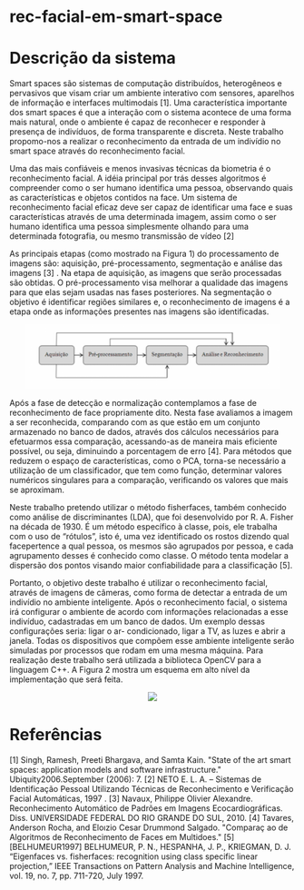 # rec-facial-em-smart-space

# Descrição da sistema 

Smart spaces são sistemas de computação distribuídos, heterogêneos e pervasivos que visam
criar um ambiente interativo com sensores, aparelhos de informação e interfaces multimodais [1]. Uma
característica importante dos smart spaces é que a interação com o sistema acontece de uma forma mais
natural, onde o ambiente é capaz de reconhecer e responder à presença de indivíduos, de forma
transparente e discreta. Neste trabalho propomo-nos a realizar o reconhecimento da entrada de um
indivídio no smart space através do reconhecimento facial.

Uma das mais confiáveis e menos invasivas técnicas da biometria é o reconhecimento facial. A
idéia principal por trás desses algoritmos é compreender como o ser humano identifica uma pessoa,
observando quais as características e objetos contidos na face. Um sistema de reconhecimento facial
eficaz deve ser capaz de identificar uma face e suas características através de uma determinada imagem,
assim como o ser humano identifica uma pessoa simplesmente olhando para uma determinada fotografia,
ou mesmo transmissão de vídeo [2]

As principais etapas (como mostrado na Figura 1) do processamento de imagens são: aquisição,
pré-processamento, segmentação e análise das imagens [3] . Na etapa de aquisição, as imagens que serão
processadas são obtidas. O pré-processamento visa melhorar a qualidade das imagens para que elas
sejam usadas nas fases posteriores. Na segmentação o objetivo é identificar regiões similares e, o
reconhecimento de imagens é a etapa onde as informações presentes nas imagens são identificadas.

<p align="center">
  <img src="https://github.com/marcelorodriguesfortes/rec-facial-em-smart-space/blob/master/Fig/Figura1.PNG" width="450"/>
</p>

Após a fase de detecção e normalização contemplamos a fase de reconhecimento de face
propriamente dito. Nesta fase avaliamos a imagem a ser reconhecida, comparando com as que estão em
um conjunto armazenado no banco de dados, através dos cálculos necessários para efetuarmos essa
comparação, acessando-as de maneira mais eficiente possível, ou seja, diminuindo a porcentagem de erro
[4]. Para métodos que reduzem o espaço de características, como o PCA, torna-se necessário a utilização
de um classificador, que tem como função, determinar valores numéricos singulares para a comparação,
verificando os valores que mais se aproximam.


Neste trabalho pretendo utilizar o método fisherfaces, também conhecido como análise de
discriminantes (LDA), que foi desenvolvido por R. A. Fisher na década de 1930. É um método específico à
classe, pois, ele trabalha com o uso de “rótulos”, isto é, uma vez identificado os rostos dizendo qual facepertence a qual pessoa, os mesmos são agrupados por pessoa, e cada agrupamento desses é conhecido
como classe. O método tenta modelar a dispersão dos pontos visando maior confiabilidade para a
classificação [5].



Portanto, o objetivo deste trabalho é utilizar o reconhecimento facial, através de imagens de
câmeras, como forma de detectar a entrada de um indivídio no ambiente inteligente. Após o
reconhecimento facial, o sistema irá configurar o ambiente de acordo com informações relacionadas a
esse indivíduo, cadastradas em um banco de dados. Um exemplo dessas configurações seria: ligar o ar-
condicionado, ligar a TV, as luzes e abrir a janela. Todas os dispositivos que compõem esse ambiente
inteligente serão simuladas por processos que rodam em uma mesma máquina. Para realização deste
trabalho será utilizada a biblioteca OpenCV para a linguagem C++. A Figura 2 mostra um esquema em alto
nível da implementação que será feita.

<p align="center">
  <img src="https://github.com/marcelorodriguesfortes/ProjetosIniciacaoCientifica/blob/master/Fig/Figura%201.png" width="450"/>
</p>


# Referências

[1] Singh, Ramesh, Preeti Bhargava, and Samta Kain. "State of the art smart spaces: application
models and software infrastructure." Ubiquity2006.September (2006): 7.
[2] NETO E. L. A. – Sistemas de Identificação Pessoal Utilizando Técnicas de
Reconhecimento e Verificação Facial Automáticas, 1997 .
[3] Navaux, Philippe Olivier Alexandre. Reconhecimento Automático de Padrões em Imagens
Ecocardiográficas. Diss. UNIVERSIDADE FEDERAL DO RIO GRANDE DO SUL, 2010.
[4] Tavares, Anderson Rocha, and Eloızio Cesar Drummond Salgado. "Comparaç ao de Algoritmos de
Reconhecimento de Faces em Multidoes."
[5] [BELHUMEUR1997] BELHUMEUR, P. N., HESPANHA, J. P., KRIEGMAN, D. J. “Eigenfaces vs. fisherfaces:
recognition using class specific linear projection,” IEEE Transactions on Pattern Analysis and Machine
Intelligence, vol. 19, no. 7, pp. 711-720, July 1997.
